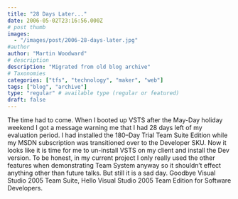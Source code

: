 ```yaml
---
title: "28 Days Later..."
date: 2006-05-02T23:16:56.000Z
# post thumb
images:
  - "/images/post/2006-28-days-later.jpg"
#author
author: "Martin Woodward"
# description
description: "Migrated from old blog archive"
# Taxonomies
categories: ["tfs", "technology", "maker", "web"]
tags: ["blog", "archive"]
type: "regular" # available type (regular or featured)
draft: false
---
```


[](http://www.woodwardweb.com/blog/28dayslater.png)[](http://www.woodwardweb.com/blog/28dayslater.png)The time had to come. When I booted up VSTS after the May-Day holiday weekend I got a message warning me that I had 28 days left of my evaluation period. I had installed the 180–Day Trial Team Suite Edition while my MSDN subscription was transitioned over to the Developer SKU. Now it looks like it is time for me to un-install VSTS on my client and install the Dev version. To be honest, in my current project I only really used the other features when demonstrating Team System anyway so it shouldn’t effect anything other than future talks. But still it is a sad day. Goodbye Visual Studio 2005 Team Suite, Hello Visual Studio 2005 Team Edition for Software Developers.
